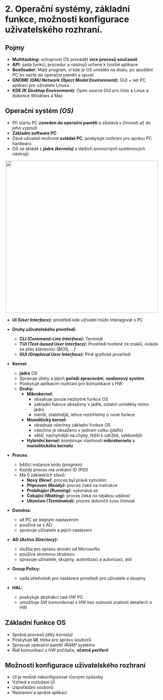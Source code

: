 # 2. Operační systémy, základní funkce, možnosti konfigurace uživatelského rozhraní.

## Pojmy
- **Multitasking:** schopnost OS provádět **více procesů současně**
- **API:** sada funkcí, procedur a nástrojů určené k tvorbě aplikace
- **Bootloader:** Malý program, ví kde je OS umístěn na disku, po spuštění PC ho načte do operační paměti a spustí
- **GNOME _(GNU Network Object Model Environment)_:** GUI + set PC aplikací pro uživatele Linuxu
- **KDE _(K Desktop Environment)_:** Open source GUI pro Unix a Linux a dokonce Windows a Mac

## Operační systém _(OS)_
- Při startu PC **zaveden do operační paměti** a zůstává v činnosti až do jeho vypnutí
- **Základní software PC**
- Dává uživateli možnost **ovládat PC**, poskytuje rozhraní pro správu PC hardwaru
- OS se skládá z **jádra _(kernelu)_** a dalších pomocných systémových nástrojů 

<p align="center"> 
  <img src="https://miro.medium.com/v2/resize:fit:576/1*qP4o1MC023dp1r_n5PRhVw.png" width="500" height="auto"/>
</p>  

- **UI _(User Interface)_:** prostředí kde uživatel může interagovat s PC
- **Druhy uživatelského prostředí:**
  - **CLI _(Command-Line Interface)_:** Terminál
  - **TUI _(Text-based User Interface)_:** Prostředí tvořené ze znaků, ovládá se přes klávesnici _(BIOS, ...)_
  - **GUI _(Graphical User Interface)_:** Plně grafické prostředí

- **Kernel:**
  - **jádro** OS
  - Spravuje úlohy a jejich **pořadí zpracování**, **souborový systém**
  - Poskytuje aplikacím rozhraní pro komunikace s HW
  - **Druhy:**
    - **Mikrokernel:**
      - obsahuje pouze nezbytné funkce OS
      - základní fuknce obsaženy v jádře, ostatní umístěny mimo jádro
      - menší, stabilnější, lehce rozšiřitelný o nové funkce
    - **Monolitický kernel:**
      - obsahuje všechny základní funkce OS
      - všechno je obsaženo v jednom celku _(jádře)_
      - větší, nachylnější na chyby, těžší k údržbě, výkkonější
    - **Hybridní kernel:** kombinuje vlastnosti **mikrokernelu** a **monolitického kernelu**
   
- **Proces:**
  - běžící instance kódu _(program)_
  - Každý proces má unikátní ID _(PID)_
  - Má 5 základních stavů:
    - **Nový _(New)_:** proces byl právě vytvořen
    - **Připraven _(Ready)_:** proces čeká na instrukce
    - **Probíhající _(Running)_:** vykonává se
    - **Čekající _(Waiting)_:** proces čeká na nějákou událost
    - **Ukončen _(Terminated)_:** proces dokončil svou činnost

- **Doména:**
  - síť PC se stejným nastavením
  - používá se s AD
  - spravuje uživatele a jejich nastavení

- **AD _(Active Directory)_:**
  - služba pro správu domén od Microsoftu
  - používá stromovu strukturu
  - spravuje uživatele, skupiny, autentizaci a autorizaci, atd
 
- **Group Policy:**
  - sada předvoleb pro nastavení prostředí pro uživatele a skupiny
    
- **HAL:**
  - poskytuje abstrakci nad HW PC
  - umožňuje SW komunikovat s HW bez nutnosti znalosti detailech o HW
      
## Základní funkce OS
- Správá procesů _(díky kernelu)_
- Poskytuje **UI**, třeba pro správu souborů
- Spravuje operační paměť _(RAM)_ systému
- Řídí komunikaci s HW počítače, **včetně periferií**

## Možnosti konfigurace uživatelského rozhraní
- UI je možné nakonfigurovat různými způsoby
- Vzhled a rozložení UI
- Uspořádání souborů
- Nastavení a správá aplikací
